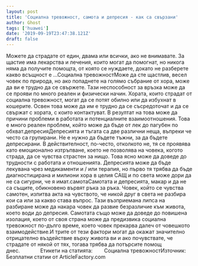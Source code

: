```yaml
---
layout: post
title: 'Социална тревожност, самота и депресия - как са свързани'
author: Ghost
tags: ['huawei']
date: '2019-09-19T23:47:38.121Z'
draft: false
---
```


Можете да страдате от един, двама или всички, ако не внимавате. За щастие има лекарства и лечения, които могат да помогнат, но никога няма да получите помощта, от която се нуждаете, докато не разберете какво всъщност е ...Социална тревожностМоже да сте щастлив, весел човек по природа, но ако попаднете на голямо събрание от хора, може да ви е трудно да се свържете. Тази неспособност за връзка може да се прояви по много реален и физически начин. Хората, които страдат от социална тревожност, могат да се потят обилно или да избухнат в кошерите. Освен това може да им е трудно да се съсредоточат и да се свържат с хората, с които контактуват. В резултат на това може да причини проблеми в работата и потенциалните взаимоотношения. Това е много реален проблем, който може да бъде от лек до пагубен по обхват.депресияДепресията и тъгата са две различни неща, въпреки че често са групирани. Не е нужно да бъдете тъжни, за да бъдете депресирани. В действителност, по-често, отколкото не, тя се проявява като емоционално изтръпване, което не позволява на човека, когото страда, да се чувства страстен за нищо. Това ясно може да доведе до трудности с работата и отношенията. Депресията може да бъде лекувана чрез медикаменти и / или терапия, но първо тя трябва да бъде диагностицирана и милиони хора в целия САЩ и по света може дори да не са сигурни, че я имат.самотаСамотата и депресията, макар и да не са същите, обикновено вървят ръка за ръка. Човек, който се чувства самотен, изпитва акта на чувството, че никой друг в света не разбира кои са или за какво става въпрос. Тази възприемана липса на разбиране може да накара човек да развие безразличие към живота, което води до депресия. Самотата също може да доведе до повишена изолация, което от своя страна може да предизвика социална тревожност по-дълго време, което човек прекарва далеч от човешкото взаимодействие.И трите от тези фактори могат да окажат значително отрицателно въздействие върху живота ви и ако почувствате, че страдате от някой от тях, тогава трябва да потърсите помощ днес.              Етикети на статията:        Социална тревожностИзточник: Безплатни статии от ArticleFactory.com
